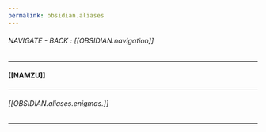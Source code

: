 ```yaml
---
permalink: obsidian.aliases
---
```

###### NAVIGATE - BACK : [[OBSIDIAN.navigation]]
-----
#### [[NAMZU]]


----
###### [[OBSIDIAN.aliases.enigmas.]]
-----
